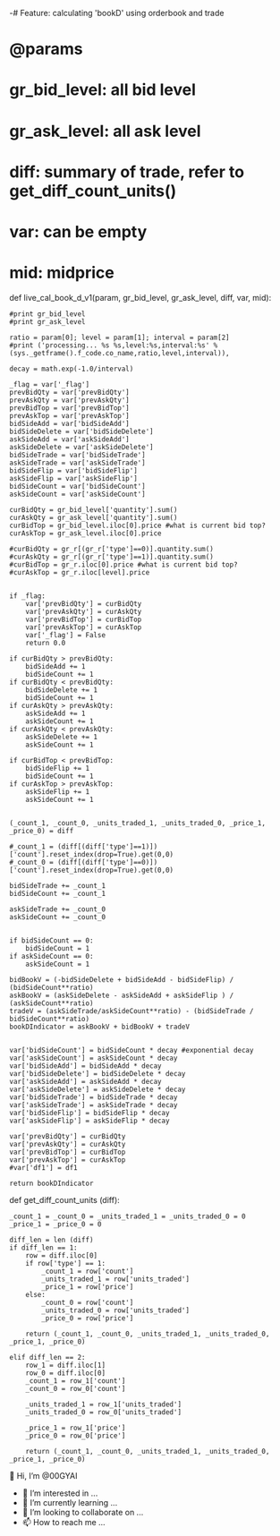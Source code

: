 -# Feature: calculating 'bookD' using orderbook and trade

# @params

# gr_bid_level: all bid level
# gr_ask_level: all ask level
# diff: summary of trade, refer to get_diff_count_units()
# var: can be empty
# mid: midprice

def live_cal_book_d_v1(param, gr_bid_level, gr_ask_level, diff, var, mid):

    #print gr_bid_level
    #print gr_ask_level

    ratio = param[0]; level = param[1]; interval = param[2]
    #print ('processing... %s %s,level:%s,interval:%s' % (sys._getframe().f_code.co_name,ratio,level,interval)), 

    decay = math.exp(-1.0/interval)
    
    _flag = var['_flag']
    prevBidQty = var['prevBidQty']
    prevAskQty = var['prevAskQty']
    prevBidTop = var['prevBidTop']
    prevAskTop = var['prevAskTop']
    bidSideAdd = var['bidSideAdd']
    bidSideDelete = var['bidSideDelete']
    askSideAdd = var['askSideAdd']
    askSideDelete = var['askSideDelete']
    bidSideTrade = var['bidSideTrade']
    askSideTrade = var['askSideTrade']
    bidSideFlip = var['bidSideFlip']
    askSideFlip = var['askSideFlip']
    bidSideCount = var['bidSideCount']
    askSideCount = var['askSideCount'] 
  
    curBidQty = gr_bid_level['quantity'].sum()
    curAskQty = gr_ask_level['quantity'].sum()
    curBidTop = gr_bid_level.iloc[0].price #what is current bid top?
    curAskTop = gr_ask_level.iloc[0].price

    #curBidQty = gr_r[(gr_r['type']==0)].quantity.sum()
    #curAskQty = gr_r[(gr_r['type']==1)].quantity.sum()
    #curBidTop = gr_r.iloc[0].price #what is current bid top?
    #curAskTop = gr_r.iloc[level].price


    if _flag:
        var['prevBidQty'] = curBidQty
        var['prevAskQty'] = curAskQty
        var['prevBidTop'] = curBidTop
        var['prevAskTop'] = curAskTop
        var['_flag'] = False
        return 0.0
        
    if curBidQty > prevBidQty:
        bidSideAdd += 1
        bidSideCount += 1
    if curBidQty < prevBidQty:
        bidSideDelete += 1
        bidSideCount += 1
    if curAskQty > prevAskQty:
        askSideAdd += 1
        askSideCount += 1
    if curAskQty < prevAskQty:
        askSideDelete += 1
        askSideCount += 1
        
    if curBidTop < prevBidTop:
        bidSideFlip += 1
        bidSideCount += 1
    if curAskTop > prevAskTop:
        askSideFlip += 1
        askSideCount += 1

    
    (_count_1, _count_0, _units_traded_1, _units_traded_0, _price_1, _price_0) = diff

    #_count_1 = (diff[(diff['type']==1)])['count'].reset_index(drop=True).get(0,0)
    #_count_0 = (diff[(diff['type']==0)])['count'].reset_index(drop=True).get(0,0)
    
    bidSideTrade += _count_1
    bidSideCount += _count_1
    
    askSideTrade += _count_0
    askSideCount += _count_0
    

    if bidSideCount == 0:
        bidSideCount = 1
    if askSideCount == 0:
        askSideCount = 1

    bidBookV = (-bidSideDelete + bidSideAdd - bidSideFlip) / (bidSideCount**ratio)
    askBookV = (askSideDelete - askSideAdd + askSideFlip ) / (askSideCount**ratio)
    tradeV = (askSideTrade/askSideCount**ratio) - (bidSideTrade / bidSideCount**ratio)
    bookDIndicator = askBookV + bidBookV + tradeV
        
       
    var['bidSideCount'] = bidSideCount * decay #exponential decay
    var['askSideCount'] = askSideCount * decay
    var['bidSideAdd'] = bidSideAdd * decay
    var['bidSideDelete'] = bidSideDelete * decay
    var['askSideAdd'] = askSideAdd * decay
    var['askSideDelete'] = askSideDelete * decay
    var['bidSideTrade'] = bidSideTrade * decay
    var['askSideTrade'] = askSideTrade * decay
    var['bidSideFlip'] = bidSideFlip * decay
    var['askSideFlip'] = askSideFlip * decay

    var['prevBidQty'] = curBidQty
    var['prevAskQty'] = curAskQty
    var['prevBidTop'] = curBidTop
    var['prevAskTop'] = curAskTop
    #var['df1'] = df1
 
    return bookDIndicator


def get_diff_count_units (diff):
    
    _count_1 = _count_0 = _units_traded_1 = _units_traded_0 = 0
    _price_1 = _price_0 = 0

    diff_len = len (diff)
    if diff_len == 1:
        row = diff.iloc[0]
        if row['type'] == 1:
            _count_1 = row['count']
            _units_traded_1 = row['units_traded']
            _price_1 = row['price']
        else:
            _count_0 = row['count']
            _units_traded_0 = row['units_traded']
            _price_0 = row['price']

        return (_count_1, _count_0, _units_traded_1, _units_traded_0, _price_1, _price_0)

    elif diff_len == 2:
        row_1 = diff.iloc[1]
        row_0 = diff.iloc[0]
        _count_1 = row_1['count']
        _count_0 = row_0['count']

        _units_traded_1 = row_1['units_traded']
        _units_traded_0 = row_0['units_traded']
        
        _price_1 = row_1['price']
        _price_0 = row_0['price']

        return (_count_1, _count_0, _units_traded_1, _units_traded_0, _price_1, _price_0)

 👋 Hi, I’m @00GYAI
- 👀 I’m interested in ...
- 🌱 I’m currently learning ...
- 💞️ I’m looking to collaborate on ...
- 📫 How to reach me ...

<!---
00GYAI/00GYAI is a ✨ special ✨ repository because its `README.md` (this file) appears on your GitHub profile.
You can click the Preview link to take a look at your changes.
--->
